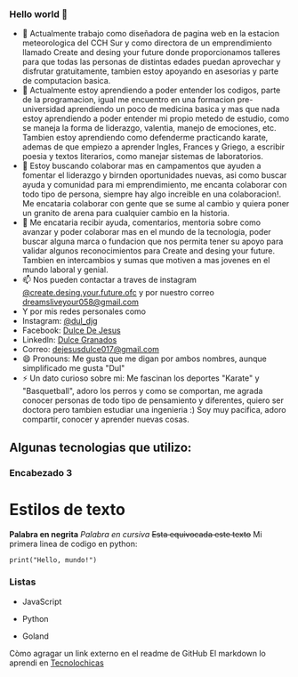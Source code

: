 ### Hello world  👋

- 🔭 Actualmente trabajo como diseñadora de pagina web en la estacion meteorologica del CCH Sur y como directora de un emprendimiento llamado Create and desing your future donde proporcionamos talleres para que todas las personas de distintas edades puedan aprovechar y disfrutar gratuitamente, tambien estoy apoyando en asesorias y parte de computacion basica.
- 🌱 Actualmente estoy aprendiendo a poder entender los codigos, parte de la programacion, igual me encuentro en una formacion pre-universidad aprendiendo un poco de medicina basica y mas que nada estoy aprendiendo a poder entender mi propio metedo de estudio, como se maneja la forma de liderazgo, valentia, manejo de emociones, etc.
Tambien estoy aprendiendo como defenderme practicando karate, ademas de que empiezo a aprender Ingles, Frances y Griego, a escribir poesia y textos literarios, como manejar sistemas de laboratorios.
- 👯 Estoy buscando colaborar mas en campamentos que ayuden a fomentar el liderazgo y birnden oportunidades nuevas, asi como buscar ayuda y comunidad para mi emprendimiento, me encanta colaborar con todo tipo de persona, siempre hay algo increible en una colaboracion!.
Me encataria colaborar con gente que se sume al cambio y quiera poner un granito de arena para cualquier cambio en la historia.
- 🤔 Me encataria recibir ayuda, comentarios, mentoria sobre como avanzar y poder colaborar mas en el mundo de la tecnologia, poder buscar alguna marca o fundacion que nos permita tener su apoyo para validar algunos reconocimientos para Create and desing your future.
Tambien en intercambios y sumas que motiven a mas jovenes en el mundo laboral y genial.
- 📫 Nos pueden contactar a traves de instagram [@create.desing.your.future.ofc](https://instagram.com/create.design.your.future.ofc) y por nuestro correo dreamsliveyour058@gmail.com
- Y por mis redes personales como
- Instagram: [@dul_djg](https://instagram.com/dul_djg)
- Facebook: [Dulce De Jesus](https://www.facebook.com/dulce.dejesus.5686322?locale=es_LA)
- Linkedln: [Dulce Granados](https://www.linkedin.com/in/dulce-granados-3b1849288)
- Correo: dejesusdulce017@gmail.com
- 😄 Pronouns: Me gusta que me digan por ambos nombres, aunque simplificado me gusta "Dul"
- ⚡ Un dato curioso sobre mi: Me fascinan los deportes "Karate" y "Basquetball", adoro los perros y como se comportan, me agrada conocer personas de todo tipo de pensamiento y diferentes, quiero ser doctora pero tambien estudiar una ingenieria :) 
Soy muy pacifica, adoro compartir, conocer y aprender nuevas cosas.

## Algunas tecnologias que utilizo:

### Encabezado 3

# Estilos de texto 
**Palabra en negrita**
*Palabra en cursiva*
~~Esta equivocada este texto~~
Mi primera linea de codigo en python:
```
print("Hello, mundo!")
```
### Listas
- JavaScript
* Python
+ Goland

Còmo agragar un link externo en el readme de GitHub 
El markdown lo aprendi en [Tecnolochicas](https://tecnolochicas.mx/)

